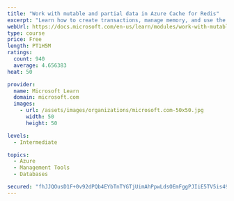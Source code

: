 ```yaml
---
title: "Work with mutable and partial data in Azure Cache for Redis"
excerpt: "Learn how to create transactions, manage memory, and use the cache-aside pattern with Azure Cache for Redis"
webUrl: https://docs.microsoft.com/en-us/learn/modules/work-with-mutable-and-partial-data-in-a-redis-cache/
type: course
price: Free
length: PT1H5M
ratings:
  count: 940
  average: 4.656383
heat: 50

provider:
  name: Microsoft Learn
  domain: microsoft.com
  images:
    - url: /assets/images/organizations/microsoft.com-50x50.jpg
      width: 50
      height: 50

levels:
  - Intermediate

topics:
  - Azure
  - Management Tools
  - Databases

secured: "fhJJQOusD1F+0v92dPQb4EYbTnTYGTjUimAhPpwLdsOEmFggPJIiE5TV5is49r4oonPiCSUkkidB0wAafILtUEZ1KUzkg90oxrxVcwP2K7tbDjfTrK8774urQiQimPB2aCBhiLUTVkzy3+YDfOr73WTjDM3RXkbkvbbe9kc1v4xUElY4RsudNIK6zmXzbAd23WGd75n0zXBheAuwno2XYn9H5o6y+SHxBJlzv9u+B1G4a9Dz8FDZe112iH1tsydUaQzkHiYeJ+rme60jz/5zHOEyRwJ0cuhVo8s7dKu8WIO0/cO0vwt4cyxDqnTerSB1z+4f+R9HqAwOp0nciU9Dn2TsLhZVLa/6zn+980GRwddi84pVCPQoJBLGfGCY4EJxOdFbSTe7n0xgEUZKqTN/VLesveCKvwldVQ1CGQF7Zv4=;tjaDQKJ7dBnW73fFoNZP6g=="
---
```


